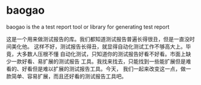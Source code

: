 # baogao
baogao is the a test report tool or library for generating test report

  这是一个用来做测试报告的库。我们都知道测试报告普遍长得很丑，但是一直没时间美化他。
这样不好，测试报告长得丑，就显得自动化测试工作不够高大上。毕竟，大多数人压根不懂
自动化测试，只知道你的测试报告好看不好看。市面上缺少一款好看、易扩展的测试报告
工具。我找来找去，只能找到一些能扩展但是难看的、好看但是难以扩展的测试报告工具。今天，
我们一起来改变这一点，做一款简单、容易扩展，而且还好看的测试报告工具吧。
